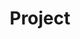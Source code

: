 ---
title: Project
cms_exclude: true

# View.
view: masonry

# Optional header image (relative to `static/media/` folder).
banner:
  caption: ''
  image: 'project.jpg'
---